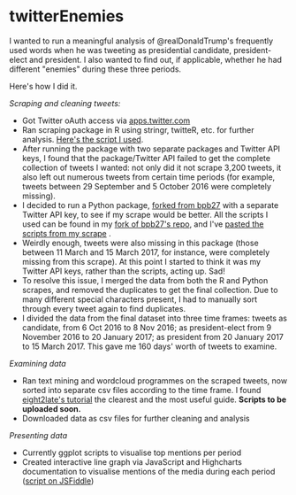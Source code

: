 # twitterEnemies

I wanted to run a meaningful analysis of @realDonaldTrump's frequently used words when he was tweeting as presidential candidate, president-elect and president. I also wanted to find out, if applicable, whether he had different "enemies" during these three periods.

Here's how I did it.

<i>Scraping and cleaning tweets:</i>
- Got Twitter oAuth access via <a href="https://apps.twitter.com/">apps.twitter.com</a>
- Ran scraping package in R using stringr, twitteR, etc. for further analysis. <a href="https://github.com/alexandrama/scraping-for-twitter-mentions/blob/master/twitterScraper.R">Here's the script I used</a>.
- After running the package with two separate packages and Twitter API keys, I found that the package/Twitter API failed to get the complete collection of tweets I wanted: not only did it not scrape 3,200 tweets, it also left out numerous tweets from certain time periods (for example, tweets between 29 September and 5 October 2016 were completely missing).
- I decided to run a Python package, <a href="https://github.com/bpb27/twitter_scraping">forked from bpb27</a> with a separate Twitter API key, to see if my scrape would be better. All the scripts I used can be found in my <a href="https://github.com/alexandrama/twitter_scraping">fork of bpb27's repo</a>, and I've <a href="https://github.com/alexandrama/scraping-for-twitter-mentions/blob/master/pythonScrapingScript">pasted the scripts from my scrape</a> .
- Weirdly enough, tweets were also missing in this package (those between 11 March and 15 March 2017, for instance, were completely missing from this scrape). At this point I started to think it was my Twitter API keys, rather than the scripts, acting up. Sad!
- To resolve this issue, I merged the data from both the R and Python scrapes, and removed the duplicates to get the final collection. Due to many different special characters present, I had to manually sort through every tweet again to find duplicates.
- I divided the data from the final dataset into three time frames: tweets as candidate, from 6 Oct 2016 to 8 Nov 2016; as president-elect from 9 November 2016 to 20 January 2017; as president from 20 January 2017 to 15 March 2017. This gave me 160 days' worth of tweets to examine.

<i>Examining data</i>
- Ran text mining and wordcloud programmes on the scraped tweets, now sorted into separate csv files according to the time frame. I found <a href="https://eight2late.wordpress.com/2015/05/27/a-gentle-introduction-to-text-mining-using-r/">eight2late's tutorial</a> the clearest and the most useful guide. <b>Scripts to be uploaded soon.</b>
- Downloaded data as csv files for further cleaning and analysis

<i>Presenting data</i>
- Currently ggplot scripts to visualise top mentions per period
- Created interactive line graph via JavaScript and Highcharts documentation to visualise mentions of the media during each period (<a href="http://jsfiddle.net/alexandrama/zxbsvxhf/">script on JSFiddle</a>)

